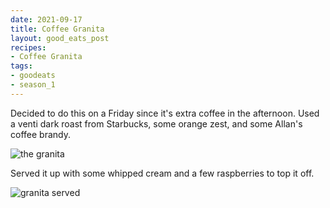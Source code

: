 ```yaml
---
date: 2021-09-17
title: Coffee Granita
layout: good_eats_post
recipes:
- Coffee Granita
tags:
- goodeats
- season_1
---
```


Decided to do this on a Friday since it's extra coffee in the afternoon. Used a
venti dark roast from Starbucks, some orange zest, and some Allan's coffee
brandy.

![the granita](https://lh3.googleusercontent.com/pw/AM-JKLXNevSEPNRO86mUv6sao-ipfdLGQ5r3KGOdvoP1vYVlfyW3kwdD7pBgB-vFK86V7QQsMML49MwdWIzTX4_V8aIPon7w5o0MsvT1ECd8qRXZ9XY_sx3dGijWXDq1QLMqMBFdKHSk_Hw2Rpbaw2vjJc0j=w600-no?authuser=0)

Served it up with some whipped cream and a few raspberries to top it off.

![granita served](https://lh3.googleusercontent.com/pw/AM-JKLUoqrZ36TdKhyNhIrStcFIR3rS0UPEGTtC3C5qyK0BGHRAr-oy9GPdytLQgYidUb8uUE04yMPDp_pS4cB4fDy3YfhzXb0QZtWz7-nybE8YqbpwStQSWm2MHvySzYg9927onOW4Fd1w4bBIS7sxSRF0_=w600-no?authuser=0)
